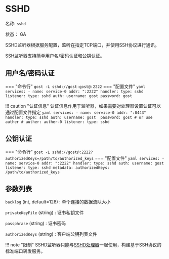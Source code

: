 # SSHD

名称: `sshd`

状态： GA

SSHD监听器根据服务配置，监听在指定TCP端口，并使用SSH协议进行通讯。

SSH监听器支持简单用户名/密码认证和公钥认证。

## 用户名/密码认证

=== "命令行"
    ```
	gost -L sshd://gost:gost@:2222
	```
=== "配置文件"
    ```yaml
	services:
	- name: service-0
	  addr: ":2222"
	  handler:
		type: sshd
	  listener:
		type: sshd
		auth:
		  username: gost
		  password: gost
	```

!!! caution "认证信息"
    认证信息作用于监听器，如果需要对处理器设置认证可以通过配置文件指定
	```yaml
	services:
	- name: service-0
	  addr: ":8443"
	  handler:
		type: sshd
		auth:
		  username: gost 
		  password: gost
		# or use auther
		# auther: auther-0
	  listener:
		type: sshd
	```

## 公钥认证

=== "命令行"
    ```
	gost -L sshd://gost@:2222?authorizedKeys=/path/to/authorized_keys
	```
=== "配置文件"
    ```yaml
	services:
	- name: service-0
	  addr: ":2222"
	  handler:
		type: sshd
		auth:
		  username: gost
	  listener:
		type: sshd
		metadata:
		  authorizedKeys: /path/to/authorized_keys
	```

## 参数列表

`backlog` (int, default=128)
:    单个连接的数据流队大小

`privateKeyFile` (string)
:    证书私钥文件

`passphrase` (string)
:    证书密码

`authorizedKeys` (string)
:    客户端公钥列表文件

!!! note "限制"
    SSHD监听器只能与[SSHD处理器](/reference/handlers/sshd/)一起使用，构建基于SSH协议的标准端口转发服务。